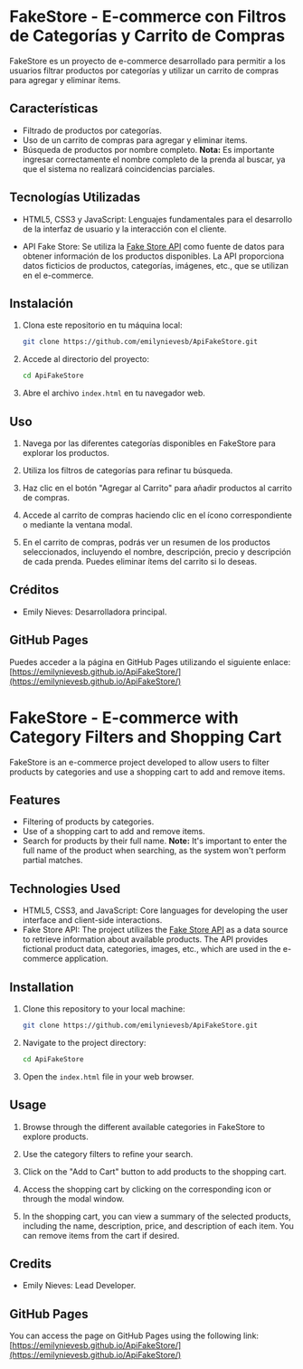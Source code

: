 ﻿# FakeStore - E-commerce con Filtros de Categorías y Carrito de Compras

FakeStore es un proyecto de e-commerce desarrollado para permitir a los usuarios filtrar productos por categorías y utilizar un carrito de compras para agregar y eliminar ítems.

## Características

- Filtrado de productos por categorías.
- Uso de un carrito de compras para agregar y eliminar items.
- Búsqueda de productos por nombre completo. **Nota:** Es importante ingresar correctamente el nombre completo de la prenda al buscar, ya que el sistema no realizará coincidencias parciales.

## Tecnologías Utilizadas

- HTML5, CSS3 y JavaScript: Lenguajes fundamentales para el desarrollo de la interfaz de usuario y la interacción con el cliente.

- API Fake Store: Se utiliza la [Fake Store API](https://fakestoreapi.com) como fuente de datos para obtener información de los productos disponibles. La API proporciona datos ficticios de productos, categorías, imágenes, etc., que se utilizan en el e-commerce.

## Instalación

1. Clona este repositorio en tu máquina local:

   ```bash
   git clone https://github.com/emilynievesb/ApiFakeStore.git

   ```

2. Accede al directorio del proyecto:
   ```bash
   cd ApiFakeStore
   ```
3. Abre el archivo `index.html` en tu navegador web.

## Uso

1. Navega por las diferentes categorías disponibles en FakeStore para explorar los productos.

2. Utiliza los filtros de categorías para refinar tu búsqueda.

3. Haz clic en el botón "Agregar al Carrito" para añadir productos al carrito de compras.

4. Accede al carrito de compras haciendo clic en el ícono correspondiente o mediante la ventana modal.

5. En el carrito de compras, podrás ver un resumen de los productos seleccionados, incluyendo el nombre, descripción, precio y descripción de cada prenda. Puedes eliminar ítems del carrito si lo deseas.

## Créditos

- Emily Nieves: Desarrolladora principal.

## GitHub Pages

Puedes acceder a la página en GitHub Pages utilizando el siguiente enlace: [https://emilynievesb.github.io/ApiFakeStore/](https://emilynievesb.github.io/ApiFakeStore/)

# FakeStore - E-commerce with Category Filters and Shopping Cart

FakeStore is an e-commerce project developed to allow users to filter products by categories and use a shopping cart to add and remove items.

## Features

- Filtering of products by categories.
- Use of a shopping cart to add and remove items.
- Search for products by their full name. **Note:** It's important to enter the full name of the product when searching, as the system won't perform partial matches.

## Technologies Used

- HTML5, CSS3, and JavaScript: Core languages for developing the user interface and client-side interactions.
- Fake Store API: The project utilizes the [Fake Store API](https://fakestoreapi.com) as a data source to retrieve information about available products. The API provides fictional product data, categories, images, etc., which are used in the e-commerce application.

## Installation

1. Clone this repository to your local machine:

   ```bash
   git clone https://github.com/emilynievesb/ApiFakeStore.git
   ```

2. Navigate to the project directory:
   ```bash
   cd ApiFakeStore
   ```
3. Open the `index.html` file in your web browser.

## Usage

1. Browse through the different available categories in FakeStore to explore products.

2. Use the category filters to refine your search.

3. Click on the "Add to Cart" button to add products to the shopping cart.

4. Access the shopping cart by clicking on the corresponding icon or through the modal window.

5. In the shopping cart, you can view a summary of the selected products, including the name, description, price, and description of each item. You can remove items from the cart if desired.

## Credits

- Emily Nieves: Lead Developer.

## GitHub Pages

You can access the page on GitHub Pages using the following link: [https://emilynievesb.github.io/ApiFakeStore/](https://emilynievesb.github.io/ApiFakeStore/)
